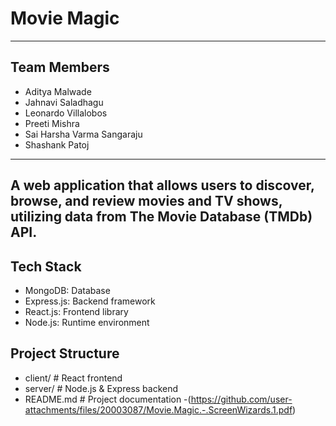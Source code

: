 # **Movie Magic**

---

## Team Members

- Aditya Malwade
- Jahnavi Saladhagu
- Leonardo Villalobos
- Preeti Mishra
- Sai Harsha Varma Sangaraju
- Shashank Patoj

---
A web application that allows users to discover, browse, and review movies and TV shows, utilizing data from The Movie Database (TMDb) API.
---

## Tech Stack

- MongoDB: Database
- Express.js: Backend framework
- React.js: Frontend library
- Node.js: Runtime environment

## Project Structure

- client/ # React frontend
- server/ # Node.js & Express backend
- README.md # Project documentation
-(https://github.com/user-attachments/files/20003087/Movie.Magic.-.ScreenWizards.1.pdf)
